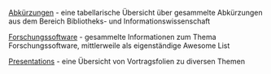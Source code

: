 [Abkürzungen](Abkuerzungen) - eine tabellarische Übersicht über gesammelte Abkürzungen aus dem Bereich Bibliotheks- und Informationswissenschaft

[Forschungssoftware](https://github.com/geyslein/awesome-rse) - gesammelte Informationen zum Thema Forschungssoftware, mittlerweile als eigenständige Awesome List

[Presentations](Presentations) - eine Übersicht von Vortragsfolien zu diversen Themen
